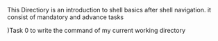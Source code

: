 This Directiory is an introduction to shell basics after shell navigation.
it consist of mandatory and advance tasks

)Task 0
to write the command of my current working directory
